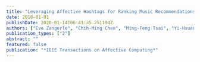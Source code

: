 ```yaml
---
title: "Leveraging Affective Hashtags for Ranking Music Recommendations"
date: 2018-01-01
publishDate: 2020-01-14T06:41:35.251194Z
authors: ["Eva Zangerle", "Chih-Ming Chen", "Ming-Feng Tsai", "Yi-Hsuan Yang"]
publication_types: ["2"]
abstract: ""
featured: false
publication: "*IEEE Transactions on Affective Computing*"
---
```


